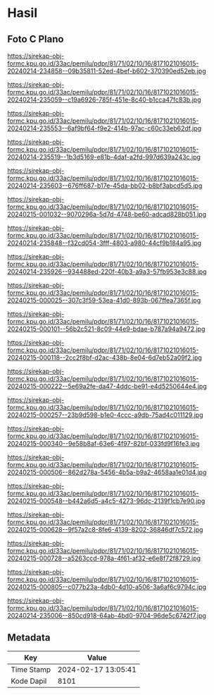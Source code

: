 # Hasil

## Foto C Plano

https://sirekap-obj-formc.kpu.go.id/33ac/pemilu/pdpr/81/71/02/10/16/8171021016015-20240214-234858--09b35811-52ed-4bef-b602-370390ed52eb.jpg

https://sirekap-obj-formc.kpu.go.id/33ac/pemilu/pdpr/81/71/02/10/16/8171021016015-20240214-235059--c19a6926-785f-451e-8c40-b1cca47fc83b.jpg

https://sirekap-obj-formc.kpu.go.id/33ac/pemilu/pdpr/81/71/02/10/16/8171021016015-20240214-235553--6af9bf64-f9e2-414b-97ac-c60c33eb62df.jpg

https://sirekap-obj-formc.kpu.go.id/33ac/pemilu/pdpr/81/71/02/10/16/8171021016015-20240214-235519--1b3d5169-e81b-4daf-a2fd-997d639a243c.jpg

https://sirekap-obj-formc.kpu.go.id/33ac/pemilu/pdpr/81/71/02/10/16/8171021016015-20240214-235603--676ff687-b17e-45da-bb02-b8bf3abcd5d5.jpg

https://sirekap-obj-formc.kpu.go.id/33ac/pemilu/pdpr/81/71/02/10/16/8171021016015-20240215-001032--9070296a-5d7d-4748-be60-adcad828b051.jpg

https://sirekap-obj-formc.kpu.go.id/33ac/pemilu/pdpr/81/71/02/10/16/8171021016015-20240214-235848--f32cd054-3fff-4803-a980-44cf9b184a95.jpg

https://sirekap-obj-formc.kpu.go.id/33ac/pemilu/pdpr/81/71/02/10/16/8171021016015-20240214-235926--934488ed-220f-40b3-a9a3-57fb953e3c88.jpg

https://sirekap-obj-formc.kpu.go.id/33ac/pemilu/pdpr/81/71/02/10/16/8171021016015-20240215-000025--307c3f59-53ea-41d0-893b-067ffea7365f.jpg

https://sirekap-obj-formc.kpu.go.id/33ac/pemilu/pdpr/81/71/02/10/16/8171021016015-20240215-000101--56b2c521-8c09-44e9-bdae-b787a94a9472.jpg

https://sirekap-obj-formc.kpu.go.id/33ac/pemilu/pdpr/81/71/02/10/16/8171021016015-20240215-000118--2cc2f8bf-d2ac-438b-8e04-6d7eb52a09f2.jpg

https://sirekap-obj-formc.kpu.go.id/33ac/pemilu/pdpr/81/71/02/10/16/8171021016015-20240215-000222--5e69a2fe-da47-4ddc-be91-e4d5250644e4.jpg

https://sirekap-obj-formc.kpu.go.id/33ac/pemilu/pdpr/81/71/02/10/16/8171021016015-20240215-000257--23b9d598-b1e0-4ccc-a9db-75ad4c011129.jpg

https://sirekap-obj-formc.kpu.go.id/33ac/pemilu/pdpr/81/71/02/10/16/8171021016015-20240215-000340--9e58b8af-63e6-4f97-82bf-033fd9f16fe3.jpg

https://sirekap-obj-formc.kpu.go.id/33ac/pemilu/pdpr/81/71/02/10/16/8171021016015-20240215-000506--862d278a-5456-4b5a-b9a2-4658aa1e01d4.jpg

https://sirekap-obj-formc.kpu.go.id/33ac/pemilu/pdpr/81/71/02/10/16/8171021016015-20240215-000548--b442a6d5-a4c5-4273-96dc-2139f1cb7e90.jpg

https://sirekap-obj-formc.kpu.go.id/33ac/pemilu/pdpr/81/71/02/10/16/8171021016015-20240215-000628--9f57a2c8-8fe6-4139-8202-36846df7c572.jpg

https://sirekap-obj-formc.kpu.go.id/33ac/pemilu/pdpr/81/71/02/10/16/8171021016015-20240215-000728--a5263ccd-978a-4f61-af32-e6e8f72f8729.jpg

https://sirekap-obj-formc.kpu.go.id/33ac/pemilu/pdpr/81/71/02/10/16/8171021016015-20240215-000805--c077b23a-4db0-4d10-a506-3a6af6c9794c.jpg

https://sirekap-obj-formc.kpu.go.id/33ac/pemilu/pdpr/81/71/02/10/16/8171021016015-20240214-235006--850cd918-64ab-4bd0-9704-96de5c6742f7.jpg


## Metadata

| Key        | Value               |
| ---------- | ------------------- |
| Time Stamp | 2024-02-17 13:05:41 |
| Kode Dapil | 8101                |



